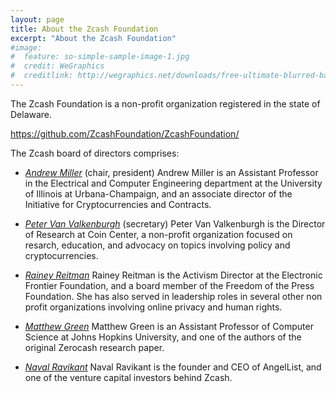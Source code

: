 ```yaml
---
layout: page
title: About the Zcash Foundation
excerpt: "About the Zcash Foundation"
#image:
#  feature: so-simple-sample-image-1.jpg
#  credit: WeGraphics
#  creditlink: http://wegraphics.net/downloads/free-ultimate-blurred-background-pack/
---
```


The Zcash Foundation is a non-profit organization registered in the state of Delaware.

https://github.com/ZcashFoundation/ZcashFoundation/

The Zcash board of directors comprises:
- [_Andrew Miller_](https://soc1024.com/) (chair, president)
  Andrew Miller is an Assistant Professor in the Electrical and Computer Engineering department at the University of Illinois at Urbana-Champaign, and an associate director of the Initiative for Cryptocurrencies and Contracts.

- [_Peter Van Valkenburgh_](http://www.petervv.com/) (secretary)
  Peter Van Valkenburgh is the Director of Research at Coin Center, a non-profit organization focused on resarch, education, and advocacy on topics involving policy and cryptocurrencies.
- [_Rainey Reitman_](https://www.eff.org/about/staff/rainey-reitman)
Rainey Reitman is the Activism Director at the Electronic Frontier Foundation, and a board member of the Freedom of the Press Foundation. She has also served in leadership roles in several other non profit organizations involving online privacy and human rights.
- [_Matthew Green_](https://isi.jhu.edu/~mgreen/)
  Matthew Green is an Assistant Professor of Computer Science at Johns Hopkins University, and one of the authors of the original Zerocash research paper. 
- [_Naval Ravikant_](https://angel.co/naval)
  Naval Ravikant is the founder and CEO of AngelList, and one of the venture capital investors behind Zcash.
  